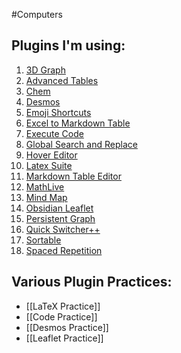 #Computers
## Plugins I'm using:
1. [3D Graph](https://github.com/AlexW00/obsidian-3d-graph)
2. [Advanced Tables](https://github.com/tgrosinger/advanced-tables-obsidian)
3. [Chem](https://github.com/Acylation/obsidian-chem)
4. [Desmos](https://github.com/Nigecat/obsidian-desmos)
5. [Emoji Shortcuts](https://github.com/phibr0/obsidian-emoji-shortcodes)
6. [Excel to Markdown Table](https://github.com/ganesshkumar/obsidian-excel-to-markdown-table)
7. [Execute Code](https://github.com/twibiral/obsidian-execute-code)
8. [Global Search and Replace](https://github.com/MahmoudFawzyKhalil/obsidian-global-search-and-replace)
9. [Hover Editor](https://github.com/nothingislost/obsidian-hover-editor)
10. [Latex Suite](https://github.com/artisticat1/obsidian-latex-suite)
11. [Markdown Table Editor](https://github.com/ganesshkumar/obsidian-table-editor)
12. [MathLive](https://github.com/danzilberdan/obsidian-mathlive)
13. [Mind Map](https://github.com/lynchjames/obsidian-mind-map)
14. [Obsidian Leaflet](https://github.com/javalent/obsidian-leaflet)
15. [Persistent Graph](https://github.com/Sanqui/obsidian-persistent-graph)
16. [Quick Switcher++](https://github.com/darlal/obsidian-switcher-plus)
17. [Sortable](https://github.com/alexandru-dinu/obsidian-sortable)
18. [Spaced Repetition](https://github.com/st3v3nmw/obsidian-spaced-repetition)
## Various Plugin Practices:
* [[LaTeX Practice]]
* [[Code Practice]]
* [[Desmos Practice]]
* [[Leaflet Practice]]